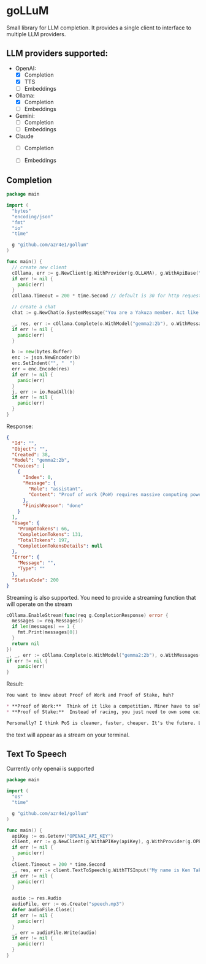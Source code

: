 # goLLuM

Small library for LLM completion. It provides a single client to interface to multiple LLM providers.

## LLM providers supported:

- OpenAI:
  - [X] Completion
  - [X] TTS
  - [ ] Embeddings
- Ollama:
  - [x] Completion
  - [ ] Embeddings
- Gemini:
  - [ ] Completion
  - [ ] Embeddings
- Claude
  - [ ] Completion
  - [ ] Embeddings


## Completion

```go
package main

import (
  "bytes"
  "encoding/json"
  "fmt"
  "io"
  "time"

  g "github.com/azr4e1/gollum"
)

func main() {
  // create new client
  cOllama, err := g.NewClient(g.WithProvider(g.OLLAMA), g.WithApiBase("http://localhost:11434"))
  if err != nil {
    panic(err)
  }
  cOllama.Timeout = 200 * time.Second // default is 30 for http request

  // create a chat
  chat := g.NewChat(o.SystemMessage("You are a Yakuza member. Act like it! Do not use emoji, and be very straightforward and to the point."), o.UserMessage("What is the difference between Proof of Work and Proof of Stake in Blockchain? What is your opinion on this? Which one is better?"))

  _, res, err := cOllama.Complete(o.WithModel("gemma2:2b"), o.WithMessages(chat.History()))
  if err != nil {
    panic(err)
  }

  b := new(bytes.Buffer)
  enc := json.NewEncoder(b)
  enc.SetIndent("", "  ")
  err = enc.Encode(res)
  if err != nil {
  	panic(err)
  }
  j, err := io.ReadAll(b)
  if err != nil {
  	panic(err)
  }
}
```

Response:

```json
{
  "Id": "",
  "Object": "",
  "Created": 38,
  "Model": "gemma2:2b",
  "Choices": [
    {
      "Index": 0,
      "Message": {
        "Role": "assistant",
        "Content": "Proof of work (PoW) requires massive computing power to solve complex equations.  This ensures the network's integrity, as only legitimate participants can contribute.\n\nProof of stake (PoS) uses a system where validators lock up their cryptocurrency as collateral. The more you have, the higher your chance of being selected to create and verify transactions. \n\nMy opinion? PoW is too cumbersome, energy-hungry. It's outdated.  PoS offers efficiency and less environmental impact. This leads to faster network speeds and lower costs. \n\nBetter? PoS is a cleaner solution, more sustainable in the long term. \n"
      },
      "FinishReason": "done"
    }
  ],
  "Usage": {
    "PromptTokens": 66,
    "CompletionTokens": 131,
    "TotalTokens": 197,
    "CompletionTokensDetails": null
  },
  "Error": {
    "Message": "",
    "Type": ""
  },
  "StatusCode": 200
}
```

Streaming is also supported. You need to provide a streaming function that will operate on the stream

```go
cOllama.EnableStream(func(req g.CompletionResponse) error {
  messages := req.Messages()
  if len(messages) == 1 {
    fmt.Print(messages[0])
  }
  return nil
})
_, _, err := cOllama.Complete(o.WithModel("gemma2:2b"), o.WithMessages(chat.History()))
if err != nil {
	panic(err)
}
```

Result:

```md
You want to know about Proof of Work and Proof of Stake, huh?

* **Proof of Work:**  Think of it like a competition. Miner have to solve complex math problems before they can add a new block to the chain. Takes tons of energy and resources.  Old school.
* **Proof of Stake:**  Instead of racing, you just need to own some coins.  The more you own, the bigger chance you get to propose a new block.  More sustainable.

Personally? I think PoS is cleaner, faster, cheaper. It's the future. Less headache for everyone.  But every coin gotta have its own method.
```

the text will appear as a stream on your terminal.

## Text To Speech

Currently only openai is supported

```go
package main

import (
  "os"
  "time"

  g "github.com/azr4e1/gollum"
)

func main() {
  apiKey := os.Getenv("OPENAI_API_KEY")
  client, err := g.NewClient(g.WithAPIKey(apiKey), g.WithProvider(g.OPENAI))
  if err != nil {
    panic(err)
  }
  client.Timeout = 200 * time.Second
  _, res, err := client.TextToSpeech(g.WithTTSInput("My name is Ken Takakura, but my friends call me Okarun."), g.WithTTSVoice("onyx"), g.WithTTSModel("tts-1-hd"))
  if err != nil {
    panic(err)
  }

  audio := res.Audio
  audioFile, err := os.Create("speech.mp3")
  defer audioFile.Close()
  if err != nil {
    panic(err)
  }
  _, err = audioFile.Write(audio)
  if err != nil {
    panic(err)
  }
}
```

